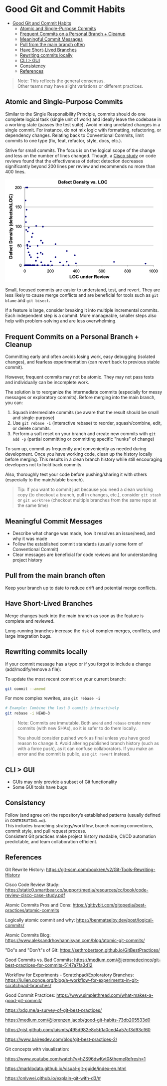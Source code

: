 # Good Git and Commit Habits

<!-- TOC -->
* [Good Git and Commit Habits](#good-git-and-commit-habits)
  * [Atomic and Single-Purpose Commits](#atomic-and-single-purpose-commits)
  * [Frequent Commits on a Personal Branch + Cleanup](#frequent-commits-on-a-personal-branch--cleanup)
  * [Meaningful Commit Messages](#meaningful-commit-messages)
  * [Pull from the main branch often](#pull-from-the-main-branch-often)
  * [Have Short-Lived Branches](#have-short-lived-branches)
  * [Rewriting commits locally](#rewriting-commits-locally)
  * [CLI > GUI](#cli--gui)
  * [Consistency](#consistency)
  * [References](#references)
<!-- TOC -->

> Note: This reflects the general consensus.  
> Other teams may have slight variations or different practices.

## Atomic and Single-Purpose Commits
Similar to the Single Responsibility Principle, commits should do one complete logical task (single unit of work)
and ideally leave the codebase in a working state (passes the test suite).
Avoid mixing unrelated changes in a single commit.
For instance, do not mix logic with formatting, refactoring, or dependency changes.
Relating back to Conventional Commits, limit commits to one type (fix, feat, refactor, style, docs, etc.).

Strive for small commits. The focus is on the logical scope of the change and less on the number of lines changed.
Though, a [Cisco study](https://static0.smartbear.co/support/media/resources/cc/book/code-review-cisco-case-study.pdf) on code
reviews found that the effectiveness of defect detection decreases significantly beyond 200 lines per review and recommends no more than 400 lines.

![Defect Density vs. LOC](images/ciscoCodeReviewStudyGraph.png)

Small, focused commits are easier to understand, test, and revert.
They are less likely to cause merge conflicts and are beneficial for tools such as `git blame` and `git bisect`.

If a feature is large, consider breaking it into multiple incremental commits. Each independent step is a commit.
More manageable, smaller steps also help with problem-solving and are less overwhelming.

## Frequent Commits on a Personal Branch + Cleanup
Committing early and often avoids losing work, easy debugging (isolated changes), and fearless experimentation (can revert back to previous stable commit).

However, frequent commits may not be atomic. They may not pass tests and individually can be incomplete work.

The solution is to reorganize the intermediate commits (especially for messy messages or exploratory commits).
Before merging into the main branch, you can:
1. Squash intermediate commits (be aware that the result should be small and single-purpose)
2. Use `git rebase -i` (interactive rebase) to reorder, squash/combine, edit, or delete commits.
3. Perform a soft reset on your branch and create new commits with `git add -p` (partial committing or committing specific "hunks" of change)


To sum up, commit as frequently and conveniently as needed during development.
Once you have working code, clean up the history locally before merging.
This results in a clean branch history while still encouraging developers not to hold back commits.

Also, thoroughly test your code before pushing/sharing it with others (especially to the main/stable branch).

> Tip: If you want to commit just because you need a clean working copy (to checkout a branch, pull in changes, etc.),
> consider `git stash` or `git worktree` (checkout multiple branches from the same repo at the same time)

## Meaningful Commit Messages
- Describe what change was made, how it resolves an issue/need, and why it was made
- Follow the established commit standards (usually some form of Conventional Commit)
- Clear messages are beneficial for code reviews and for understanding project history

## Pull from the main branch often
Keep your branch up to date to reduce drift and potential merge conflicts.

## Have Short-Lived Branches
Merge changes back into the main branch as soon as the feature is complete and reviewed.

Long-running branches increase the risk of complex merges, conflicts, and large integration bugs.

## Rewriting commits locally
If your commit message has a typo or if you forgot to include a change (add/modify/remove a file):

To update the most recent commit on your current branch:
```bash
git commit --amend
```

For more complex rewrites, use `git rebase -i`
```bash
# Example: Combine the last 3 commits interactively
git rebase -i HEAD~3
```

> Note: Commits are immutable.
> Both `amend` and `rebase` create new commits (with new SHAs), so it is safer to do them locally.
>
> You should consider pushed work as final unless you have good reason to change it.
> Avoid altering published branch history (such as with a force push), as it can confuse collaborators.
> If you make an error and the commit is public, use `git revert` instead.


## CLI > GUI
- GUIs may only provide a subset of Git functionality
- Some GUI tools have bugs

## Consistency
Follow (and agree on) the repository’s established patterns (usually defined in `CONTRIBUTING.md`).  
This includes branching strategy/workflow, branch naming conventions, commit style, and pull request process.  
Consistent Git practices make project history readable, CI/CD automation predictable, and team collaboration efficient.

## References

Git Rewrite History:
https://git-scm.com/book/en/v2/Git-Tools-Rewriting-History

Cisco Code Review Study:
https://static0.smartbear.co/support/media/resources/cc/book/code-review-cisco-case-study.pdf

Atomic Commits Pros and Cons:
https://gitbybit.com/gitopedia/best-practices/atomic-commits

Logically atomic commit and why:
https://benmatselby.dev/post/logical-commits/

Atomic Commits Blog:
https://www.aleksandrhovhannisyan.com/blog/atomic-git-commits/

"Do"s and "Don't"s of Git:
https://sethrobertson.github.io/GitBestPractices/

Good Commits vs. Bad Commits: https://medium.com/@jeromedecinco/git-best-practices-for-commits-5147a7fa3d12

Workflow for Experiments - Scratchpad/Exploratory Branches:
https://julien.ponge.org/blog/a-workflow-for-experiments-in-git-scratchpad-branches/


Good Commit Practices:
https://www.simplethread.com/what-makes-a-good-git-commit/

https://xdg.me/a-survey-of-git-best-practices/

https://medium.com/@lorenzen.jacob/good-git-habits-73db205533d0

https://gist.github.com/luismts/495d982e8c5b1a0ced4a57cf3d93cf60

https://www.bairesdev.com/blog/git-best-practices-2/


Git concepts with visualization:

https://www.youtube.com/watch?v=hZS96dwKvt0&themeRefresh=1

https://marklodato.github.io/visual-git-guide/index-en.html

https://onlywei.github.io/explain-git-with-d3/#